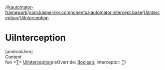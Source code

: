 //[kautomator-framework](../../index.md)/[com.kaspersky.components.kautomator.intercept.base](../index.md)/[UiInterception](index.md)/[UiInterception](-ui-interception.md)



# UiInterception  
[androidJvm]  
Content  
fun <[T](index.md)> [UiInterception](-ui-interception.md)(isOverride: [Boolean](https://kotlinlang.org/api/latest/jvm/stdlib/kotlin/-boolean/index.html), interceptor: [T](index.md))  



